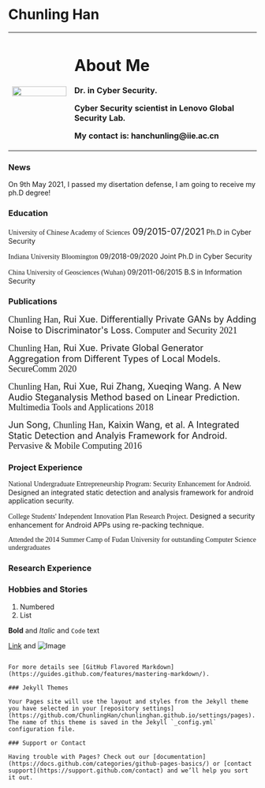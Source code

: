 # Chunling Han

<table border="0">
  <tr>
    <td width="25%">
      <img src="/files/Professional.jpg" width="100%"> 
    </td>
    <td width="75%">
      <h1>About Me</h1>
      <p><b>Dr. in Cyber Security.</b></p>
      <p><b>Cyber Security scientist in Lenovo Global Security Lab.</b></p>
      <p><b>My contact is: hanchunling@iie.ac.cn</b></p>
    </td>
    
  </tr>
</table>

### News
<p>On 9th May 2021, I passed my disertation defense, I am going to receive my ph.D degree!</p>


### Education
<font face=bold>University of Chinese Academy of Sciences</font><font size=4> 09/2015-07/2021</font>
Ph.D in Cyber Security

<font face=bold>Indiana University Bloomington</font> 09/2018-09/2020
Joint Ph.D in Cyber Security

<font face=bold>China University of Geosciences (Wuhan)</font> 09/2011-06/2015
B.S in Information Security

### Publications
<p><font size=4 face=bold>Chunling Han</font><font size=4>, Rui Xue. Differentially Private GANs by Adding Noise to Discriminator's Loss.</font> <font size=4 face=Italic>Computer and Security 2021</font></p>

<p><font size=4 face=bold>Chunling Han</font><font size=4>, Rui Xue. Private Global Generator Aggregation from Different Types of Local Models.</font> <font size=4 face=Italic>SecureComm 2020</font></p>

<p><font size=4 face=bold>Chunling Han</font><font size=4>, Rui Xue, Rui Zhang, Xueqing Wang. A New Audio Steganalysis Method based on Linear Prediction.</font> <font size=4 face=Italic>Multimedia Tools and Applications 2018</font></p>

<p><font size=4>Jun Song, </font><font size=4 face=bold>Chunling Han</font><font size=4>, Kaixin Wang, et al. A Integrated Static Detection and Analyis Framework for Android.</font> <font size=4 face=Italic>Pervasive & Mobile Computing 2016</font></p>


### Project Experience
<p><font face=bold>National Undergraduate Entrepreneurship Program: Security Enhancement for Android.</font> Designed an integrated static detection and analysis framework for android application security.</p>

<p><font face=bold>College Students' Independent Innovation Plan Research Project.</font> Designed a security enhancement for Android APPs using re-packing technique.</p>

<p><font face=bold>Attended the 2014 Summer Camp of Fudan University for outstanding Computer Science undergraduates</font></p>


### Research Experience




### Hobbies and Stories



1. Numbered
2. List

**Bold** and _Italic_ and `Code` text

[Link](url) and ![Image](src)
```

For more details see [GitHub Flavored Markdown](https://guides.github.com/features/mastering-markdown/).

### Jekyll Themes

Your Pages site will use the layout and styles from the Jekyll theme you have selected in your [repository settings](https://github.com/ChunlingHan/chunlinghan.github.io/settings/pages). The name of this theme is saved in the Jekyll `_config.yml` configuration file.

### Support or Contact

Having trouble with Pages? Check out our [documentation](https://docs.github.com/categories/github-pages-basics/) or [contact support](https://support.github.com/contact) and we’ll help you sort it out.
